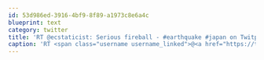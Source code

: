 ```yaml
---
id: 53d986ed-3916-4bf9-8f89-a1973c8e6a4c
blueprint: text
category: twitter
title: 'RT @ecstaticist: Serious fireball - #earthquake #japan on Twitpic http://ow.ly/4chV9'
caption: 'RT <span class="username username_linked">@<a href="https://twitter.com/ecstaticist" title="ecstaticist">ecstaticist</a></span>: Serious fireball - <span class="hashtag hashtag_local">#<a href="http://tweettemp.darylchymko.ca/?tag=earthquake">earthquake</a> <span class="hashtag hashtag_local">#<a href="http://tweettemp.darylchymko.ca/?tag=japan">japan</a> on Twitpic http://ow.ly/4chV9'
---
```

